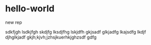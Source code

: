 # hello-world
new rep

sdkfjgh lsdkjfgh skdjfg lksdjfhg lskjdfh gkjsadf glkjadfg lkajsdfg lkdjf djhglkjadf gkjh;kjvh;jzhsjkuerhkjghzsdf gdfg 
